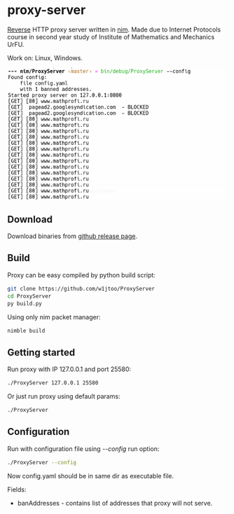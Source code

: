 # proxy-server

[Reverse](https://en.wikipedia.org/wiki/Reverse_proxy) HTTP proxy server written in [nim](https://github.com/nim-lang/Nim). Made due to Internet Protocols course in second year study of Institute of Mathematics and Mechanics UrFU.

Work on: Linux, Windows.

![Review](pics/preview.png)

## Download

Download binaries from [github release page](https://github.com/w1jtoo/ProxyServer/releases).

## Build

Proxy can be easy compiled by python build script:

```zsh
git clone https://github.com/w1jtoo/ProxyServer
cd ProxyServer
py build.py
```

Using only nim packet manager:

``` zsh
nimble build
```

## Getting started

Run proxy with IP 127.0.0.1 and port 25580:

```zsh
./ProxyServer 127.0.0.1 25580
```

Or just run proxy using default params:

```zsh
./ProxyServer
```

## Configuration

Run with configuration file using _--config_ run option:

```zsh
./ProxyServer --config
```

Now config.yaml should be in same dir as executable file.

Fields:

- banAddresses - contains list of addresses that proxy will not serve.
